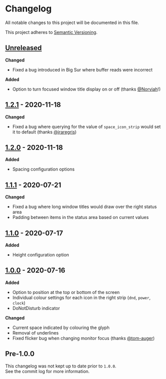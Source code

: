 # Changelog

All notable changes to this project will be documented in this file.

This project adheres to [Semantic Versioning](https://semver.org/spec/v2.0.0.html).

## [Unreleased]

[Unreleased]: https://github.com/cmacrae/spacebar/compare/master...HEAD
**Changed**
- Fixed a bug introduced in Big Sur where buffer reads were incorrect

**Added**
- Option to turn focused window title display on or off (thanks [@Norviah](https://github.com/Norviah)!)

## [1.2.1](https://github.com/cmacrae/spacebar/releases/tag/v1.2.1) - 2020-11-18

**Changed**
- Fixed a bug where querying for the value of `space_icon_strip` would set it to default (thanks [@jraregris](https://github.com/jraregris))

## [1.2.0](https://github.com/cmacrae/spacebar/releases/tag/v1.2.0) - 2020-11-18

**Added**
- Spacing configuration options

## [1.1.1](https://github.com/cmacrae/spacebar/releases/tag/v1.1.1) - 2020-07-21

**Changed**
- Fixed a bug where long window titles would draw over the right status area
- Padding between items in the status area based on current values

## [1.1.0](https://github.com/cmacrae/spacebar/releases/tag/v1.1.0) - 2020-07-17

**Added**
- Height configuration option

## [1.0.0](https://github.com/cmacrae/spacebar/releases/tag/v1.0.0) - 2020-07-16

**Added**
- Option to position at the top or bottom of the screen
- Individual colour settings for each icon in the right strip (`dnd`, `power`, `clock`)
- DoNotDisturb indicator

**Changed**
- Current space indicated by colouring the glyph
- Removal of underlines
- Fixed flicker bug when changing monitor focus (thanks [@tom-auger](https://github.com/tom-auger))

## Pre-1.0.0
This changelog was not kept up to date prior to `1.0.0`.  
See the commit log for more information.
